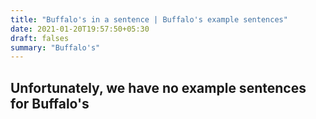 ```yaml
---
title: "Buffalo's in a sentence | Buffalo's example sentences"
date: 2021-01-20T19:57:50+05:30
draft: falses
summary: "Buffalo's"
---
```

## Unfortunately, we have no example sentences for Buffalo's                 
